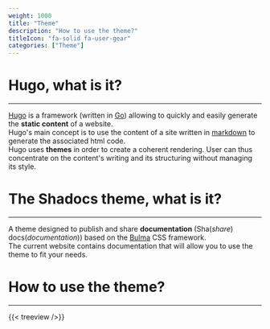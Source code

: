 ```yaml
---
weight: 1000
title: "Theme"
description: "How to use the theme?"
titleIcon: "fa-solid fa-user-gear"
categories: ["Theme"]
---
```


# Hugo, what is it?
---

[Hugo](https://gohugo.io/) is a framework (written in [Go](https://golang.org/)) allowing to quickly and easily generate the **static content** of a website.  
Hugo's main concept is to use the content of a site written in [markdown](./markdown) to generate the associated html code.  
Hugo uses **themes** in order to create a coherent rendering. User can thus concentrate on the content's writing and its structuring without managing its style.

# The Shadocs theme, what is it?
---

A theme designed to publish and share **documentation** (Sha(*share*) docs(*documentation*)) based on the [Bulma](https://bulma.io/) CSS framework.  
The current website contains documentation that will allow you to use the theme to fit your needs.

# How to use the theme?
---

{{< treeview />}}

